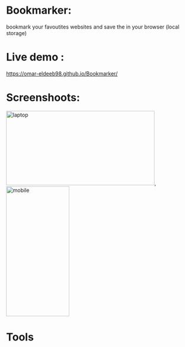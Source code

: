 # Bookmarker:
bookmark your favoutites websites and save the in your browser (local storage)

# Live demo :
https://omar-eldeeb98.github.io/Bookmarker/


# Screenshoots:
<img src = "screenshots/laptop.gif" alt = "laptop" width = "400" height = "200" >,<img src = "screenshots/mobile.gif" alt = "mobile" width = "170" height = "350" >

# Tools 
